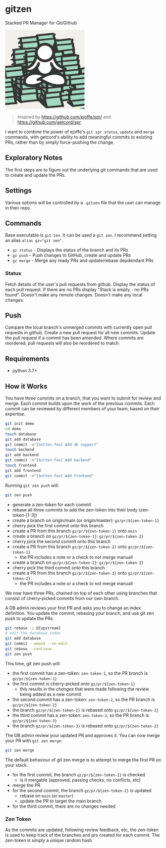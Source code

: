 # gitzen

Stacked PR Manager for Git/Github

![GitZen Logo](./logo/gitzen-logo-256.webp)

> Inspired by <https://github.com/ejoffe/spr/> and <https://github.com/getcord/spr>.

I want to combine the power of ejoffe's `git spr status`, `update` and `merge` commands, with getcord's ability to add meaningful commits to existing PRs, rather than by simply force-pushing the change.

## Exploratory Notes

The first steps are to figure out the underlying git commands that are used to create and update the PRs.

## Settings

Various options will be controlled by a `.gitzen` file that the user can manage in their repo.

## Commands

Base executable is `git-zen`. It can be used a `git zen`. I recommend setting an alias `alias gz="git zen"`.

- `gz status` - Displays the status of the branch and its PRs
- `gz push` - Push changes to GitHub, create and update PRs
- `gz merge` - Merge any ready PRs and update/rebase depdendant PRs

### Status

Fetch details of the user's pull requests from github.
Display the status of each pull request.
If there are no PRs display "Stack is empty - no PRs found".
Doesn't make any remote changes.
Doesn't make any local changes.

## Push

Compare the local branch's unmerged commits with currently open pull requests in github.
Create a new pull request for all new commits.
Update the pull request if a commit has been amended.
Where commits are reordered, pull requests will also be reordered to match.

## Requirements

- python 3.7+

## How it Works

You have three commits on a branch, that you want to submit for review and merge.
Each commit builds upon the work of the previous commits.
Each commit can be reviewed by different members of your team, based on their expertise.

```bash
git init demo
cd demo
touch database
git add database
git commit -m"[button-foo] Add db support"
touch backend
git add backend
git commit -m"[button-foo] Add backend"
touch frontend
git add frontend
git commit -m"[button-foo] Add frontend"
```

Running `git zen push` will:

```bash
git zen push
```

- generate a zen-token for each commit
- rebase all three commits to add the zen-token into their body (zen-token-[1-3])
- create a branch on origin/main (or origin/master): `gz/pr/${zen-token-1}`
- cherry pick the first commit onto this branch
- create a PR from this branch `gz/pr/${zen-token-1}` onto `main`
- create a branch on `gz/pr/${zen-token-1}`: `gz/pr/${zen-token-2}`
- cherry pick the second commit onto this branch
- create a PR from this branch `gz/pr/${zen-token-2}` onto `gz/pr/${zen-token-1}`
  - the PR includes a note or a check to not merge manuall
- create a branch on `gz/pr/${zen-token-2}`: `gz/pr/${zen-token-3}`
- cherry pick the third commit onto this branch
- create a PR from this branch `gz/pr/${zen-token-3}` onto `gz/pr/${zen-token-2}`
  - the PR includes a note or a check to not merge manuall

We now have three PRs, chained on top of each other using branches that consist of cherry-picked commits from our own branch.

A DB admin reviews your first PR and asks you to change an index definition.
You update the commit, rebasing your branch, and use git zen push to update the PRs.

```bash
git rebase -i @{upstream}
# edit the database index
git add database
git commit --amend --no-edit
git rebase --continue
git zen push
```

This time, git zen push will:

- the first commit has a zen-token: `zen-token-1`, so the PR branch is `gz/pr/${zen-token-1}`
- the first commit is cherry-picked onto `gz/pr/${zen-token-1}`
  - this results in the _changes_ that were made following the review being added as a new commit
- the second commit has a zen-token: `zen-token-2`, so the PR branch is `gz/pr/${zen-token-2}`
- the branch `gz/pr/${zen-token-2}` is rebased onto `gz/pr/${zen-token-1}`
- the third commit has a zen-token: `zen-token-3`, so the PR branch is `gz/pr/${zen-token-3}`
- the branch `gz/pr/${zen-token-3}` is rebased onto `gz/pr/${zen-token-2}`

The DB admin review your updated PR and approves it.
You can now merge your PR with `git zen merge`:

```bash
git zen merge
```

The default behaviour of git zen merge is to attempt to merge the first PR on your stack.

- for the first commit, the branch `gz/pr/${zen-token-1}` is checked
  - is it mergable (approved, passing checks, no conflicts, etc)
- merge the PR
- for the second commit, the branch `gz/pr/${zen-token-2}` is updated
  - rebase on `main` (or `master`)
  - update the PR to target the main branch
- for the third commit, there are no changes needed

### Zen Token

As the commits are updated, following review feedback, etc, the zen-token is used to keep track of the branches and prs created for each commit. The zen-token is simply a unique random hash.
